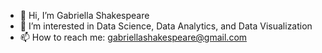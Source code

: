 - 👋 Hi, I’m Gabriella Shakespeare
- 👀 I’m interested in Data Science, Data Analytics, and Data Visualization
- 📫 How to reach me: gabriellashakespeare@gmail.com

